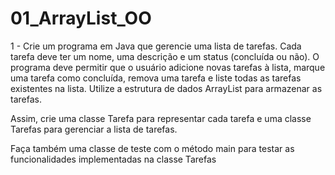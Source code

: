 # 01_ArrayList_OO

1 -  Crie um programa em Java que gerencie uma lista de tarefas. Cada tarefa deve ter um nome, uma descrição e um status (concluída ou não). O programa deve permitir que o usuário adicione novas tarefas à lista, marque uma tarefa como concluída, remova uma tarefa e liste todas as tarefas existentes na lista. Utilize a estrutura de dados ArrayList para armazenar as tarefas.

  Assim, crie uma classe Tarefa para representar cada tarefa e uma classe Tarefas para gerenciar a lista de tarefas. 

 Faça também uma classe de teste com o método main para testar as funcionalidades implementadas na classe Tarefas

